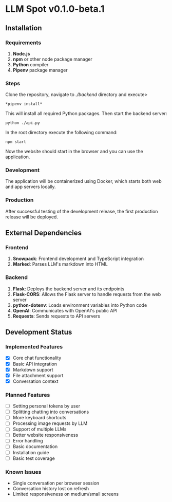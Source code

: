 


# LLM Spot v0.1.0-beta.1

## Installation

### Requirements

1. **Node.js**
2. **npm** or other node package manager
3. **Python** compiler
4. **Pipenv** package manager

### Steps

Clone the repository, navigate to *./backend* directory and execute>

	*pipenv install*

This will install all required Python packages. Then start the backend server:

	python ./api.py

In the root directory execute the following command:

	npm start

Now the website should start in the browser and you can use the application.

### Development
The application will be containerized using Docker, which starts both web and app servers locally.

### Production
After successful testing of the development release, the first production release will be deployed.

## External Dependencies

### Frontend
1. **Snowpack**: Frontend development and TypeScript integration
2. **Marked**: Parses LLM's markdown into HTML

### Backend
1. **Flask**: Deploys the backend server and its endpoints
2. **Flask-CORS**: Allows the Flask server to handle requests from the web server
3. **python-dotenv**: Loads environment variables into Python code
4. **OpenAI**: Communicates with OpenAI's public API
5. **Requests**: Sends requests to API servers

## Development Status

### Implemented Features
- [x] Core chat functionality
- [x] Basic API integration
- [x] Markdown support
- [x] File attachment support
- [x] Conversation context

### Planned Features
- [ ] Setting personal tokens by user
- [ ] Splitting chatting into conversations
- [ ] More keyboard shortcuts
- [ ] Processing image requests by LLM
- [ ] Support of multiple LLMs
- [ ] Better website responsiveness
- [ ] Error handling
- [ ] Basic documentation
- [ ] Installation guide
- [ ] Basic test coverage

### Known Issues
- Single conversation per browser session
- Conversation history lost on refresh
- Limited responsiveness on medium/small screens

